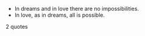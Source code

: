  - In dreams and in love there are no impossibilities.
 - In love, as in dreams, all is possible.

2 quotes